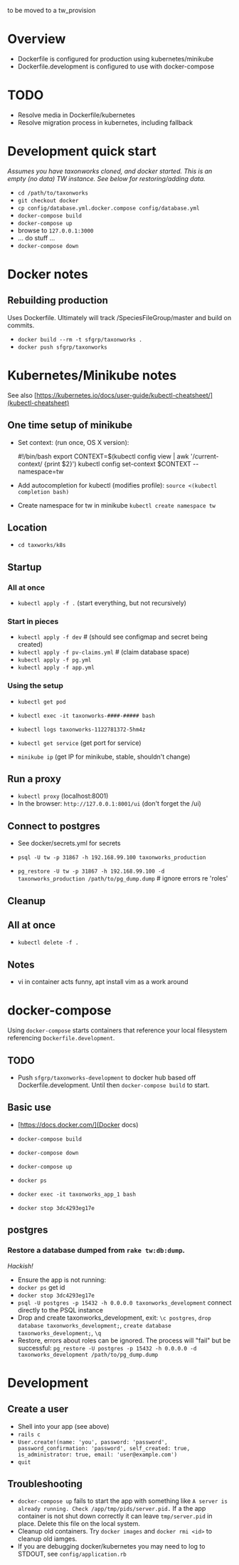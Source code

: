 
to be moved to a tw_provision 

# Overview

* Dockerfile is configured for production using kubernetes/minikube
* Dockerfile.development is configured to use with docker-compose 

# TODO

* Resolve media in Dockerfile/kubernetes
* Resolve migration process in kubernetes, including fallback

# Development quick start

_Assumes you have taxonworks cloned, and docker started. This is an empty (no data) TW instance. See below for restoring/adding data._

* `cd /path/to/taxonworks`
* `git checkout docker`
* `cp config/database.yml.docker.compose config/database.yml`
* `docker-compose build`
* `docker-compose up`
* browse to `127.0.0.1:3000`
* ... do stuff ...
* `docker-compose down`

# Docker notes

## Rebuilding production

Uses Dockerfile.  Ultimately will track /SpeciesFileGroup/master and build on commits.

* `docker build --rm -t sfgrp/taxonworks .` 
* `docker push sfgrp/taxonworks`

# Kubernetes/Minikube notes 

See also [https://kubernetes.io/docs/user-guide/kubectl-cheatsheet/](kubectl-cheatsheet)

## One time setup of minikube 

* Set context: (run once, OS X version):

    #!/bin/bash
    export CONTEXT=$(kubectl config view | awk '/current-context/ {print $2}')
    kubectl config set-context $CONTEXT --namespace=tw

* Add autocompletion for kubectl (modifies profile): `source <(kubectl completion bash)` 
* Create namespace for tw in minikube `kubectl create namespace tw`

## Location

* `cd taxworks/k8s`

## Startup

### All at once

* `kubectl apply -f .` (start everything, but not recursively)

### Start in pieces

* `kubectl apply -f dev`             # (should see configmap and secret being created)
* `kubectl apply -f pv-claims.yml`   # (claim database space)
* `kubectl apply -f pg.yml`
* `kubectl apply -f app.yml`

### Using the setup

* `kubectl get pod`
* `kubectl exec -it taxonworks-####-##### bash`
* `kubectl logs taxonworks-1122781372-5hm4z`

* `kubectl get service` (get port for service)
* `minikube ip` (get IP for minikube, stable, shouldn't change)

## Run a proxy 

* `kubectl proxy` (localhost:8001)
* In the browser: `http://127.0.0.1:8001/ui` (don't forget the /ui)

## Connect to postgres

* See docker/secrets.yml for secrets

* `psql -U tw -p 31867 -h 192.168.99.100 taxonworks_production` 
* `pg_restore -U tw -p 31867 -h 192.168.99.100 -d taxonworks_production /path/to/pg_dump.dump` # ignore errors re 'roles'

## Cleanup

## All at once
* `kubectl delete -f .`

## Notes

* vi in container acts funny, apt install vim as a work around

# docker-compose

Using `docker-compose` starts containers that reference your local filesystem referencing `Dockerfile.development`.  

## TODO

* Push `sfgrp/taxonworks-development` to docker hub based off Dockerfile.development.  Until then `docker-compose build` to start.

## Basic use

* [https://docs.docker.com/](Docker docs)

* `docker-compose build`
* `docker-compose down`
* `docker-compose up`
* `docker ps`
* `docker exec -it taxonworks_app_1 bash`
* `docker stop 3dc4293eg17e`  

## postgres

### Restore a database dumped from `rake tw:db:dump`. 

_Hackish!_

* Ensure the app is not running:
* `docker ps` get id
* `docker stop 3dc4293eg17e` 
* `psql -U postgres -p 15432 -h 0.0.0.0 taxonworks_development` connect directly to the PSQL instance
* Drop and create taxonworks_development, exit: `\c postgres`, `drop database taxonworks_development;`, `create database taxonworks_development;`, `\q` 
* Restore, errors about roles can be ignored.  The process will "fail" but be successful: `pg_restore -U postgres -p 15432 -h 0.0.0.0 -d taxonworks_development /path/to/pg_dump.dump` 

# Development

## Create a user

* Shell into your app (see above)
* `rails c`
*  `User.create!(name: 'you', password: 'password', password_confirmation: 'password', self_created: true, is_administrator: true, email: 'user@example.com')`
* `quit`

## Troubleshooting

* `docker-compose up` fails to start the app with something like `A server is already running. Check /app/tmp/pids/server.pid.` If a the app container is not shut down correctly it can leave `tmp/server.pid` in place.  Delete this file on the local system.
* Cleanup old containers.  Try `docker images` and `docker rmi <id>` to cleanup old iamges. 
* If you are debugging docker/kubernetes you may need to log to STDOUT, see `config/application.rb`

